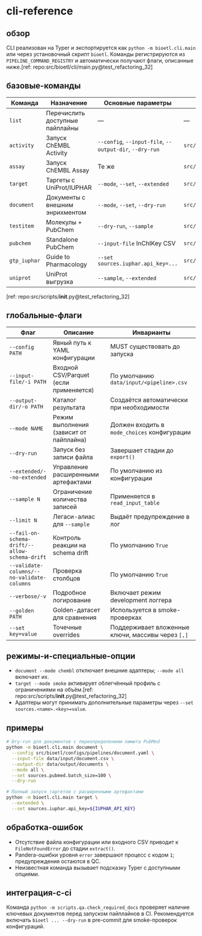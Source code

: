 # cli-reference

## обзор
CLI реализован на Typer и экспортируется как `python -m bioetl.cli.main` или
через установочный скрипт `bioetl`. Команды регистрируются из
`PIPELINE_COMMAND_REGISTRY` и автоматически получают флаги, описанные ниже.[ref: repo:src/bioetl/cli/main.py@test_refactoring_32]

## базовые-команды
| Команда | Назначение | Основные параметры | Конфиг по умолчанию |
| --- | --- | --- | --- |
| `list` | Перечислить доступные пайплайны | — | — |
| `activity` | Запуск ChEMBL Activity | `--config`, `--input-file`, `--output-dir`, `--dry-run` | `src/bioetl/configs/pipelines/activity.yaml` |
| `assay` | Запуск ChEMBL Assay | Те же | `src/bioetl/configs/pipelines/assay.yaml` |
| `target` | Таргеты с UniProt/IUPHAR | `--mode`, `--set`, `--extended` | `src/bioetl/configs/pipelines/target.yaml` |
| `document` | Документы с внешним энрихментом | `--mode`, `--set`, `--dry-run` | `src/bioetl/configs/pipelines/document.yaml` |
| `testitem` | Молекулы + PubChem | `--dry-run`, `--sample` | `src/bioetl/configs/pipelines/testitem.yaml` |
| `pubchem` | Standalone PubChem | `--input-file` InChIKey CSV | `src/bioetl/configs/pipelines/pubchem.yaml` |
| `gtp_iuphar` | Guide to Pharmacology | `--set sources.iuphar.api_key=...` | `src/bioetl/configs/pipelines/iuphar.yaml` |
| `uniprot` | UniProt выгрузка | `--sample`, `--extended` | `src/bioetl/configs/pipelines/uniprot.yaml` |
[ref: repo:src/scripts/__init__.py@test_refactoring_32]

## глобальные-флаги
| Флаг | Описание | Инварианты |
| --- | --- | --- |
| `--config PATH` | Явный путь к YAML конфигурации | MUST существовать до запуска |
| `--input-file/-i PATH` | Входной CSV/Parquet (если применяется) | По умолчанию `data/input/<pipeline>.csv` |
| `--output-dir/-o PATH` | Каталог результата | Создаётся автоматически при необходимости |
| `--mode NAME` | Режим выполнения (зависит от пайплайна) | Должен входить в `mode_choices` конфигурации |
| `--dry-run` | Запуск без записи файла | Завершает стадии до `export()` |
| `--extended/--no-extended` | Управление расширенными артефактами | По умолчанию из конфигурации |
| `--sample N` | Ограничение количества записей | Применяется в `read_input_table` |
| `--limit N` | Легаси-алиас для `--sample` | Выдаёт предупреждение в лог |
| `--fail-on-schema-drift/--allow-schema-drift` | Контроль реакции на schema drift | По умолчанию `True` |
| `--validate-columns/--no-validate-columns` | Проверка столбцов | По умолчанию `True` |
| `--verbose/-v` | Подробное логирование | Включает режим development логгера |
| `--golden PATH` | Golden-датасет для сравнения | Используется в smoke-проверках |
| `--set key=value` | Точечные overrides | Поддерживает вложенные ключи, массивы через `[,]` |[ref: repo:src/bioetl/config/loader.py@test_refactoring_32]

## режимы-и-специальные-опции
- `document --mode chembl` отключает внешние адаптеры; `--mode all` включает их.
- `target --mode smoke` активирует облегчённый профиль с ограничениями на объём.[ref: repo:src/scripts/__init__.py@test_refactoring_32]
- Адаптеры могут принимать дополнительные параметры через `--set sources.<name>.<key>=value`.

## примеры
```bash
# Dry-run для документов с переопределением лимита PubMed
python -m bioetl.cli.main document \
  --config src/bioetl/configs/pipelines/document.yaml \
  --input-file data/input/document.csv \
  --output-dir data/output/documents \
  --mode all \
  --set sources.pubmed.batch_size=100 \
  --dry-run

# Полный запуск таргетов с расширенными артефактами
python -m bioetl.cli.main target \
  --extended \
  --set sources.iuphar.api_key=${IUPHAR_API_KEY}
```

## обработка-ошибок
- Отсутствие файла конфигурации или входного CSV приводит к `FileNotFoundError` до
  стадии `extract()`.
- Pandera-ошибки уровня `error` завершают процесс с кодом `1`; предупреждения
  остаются в QC.
- Неизвестная команда вызывает подсказку Typer с доступными опциями.

## интеграция-с-ci
Команда `python -m scripts.qa.check_required_docs` проверяет наличие ключевых
документов перед запуском пайплайнов в CI. Рекомендуется включать `bioetl ... --dry-run`
в pre-commit для smoke-проверок конфигураций.
